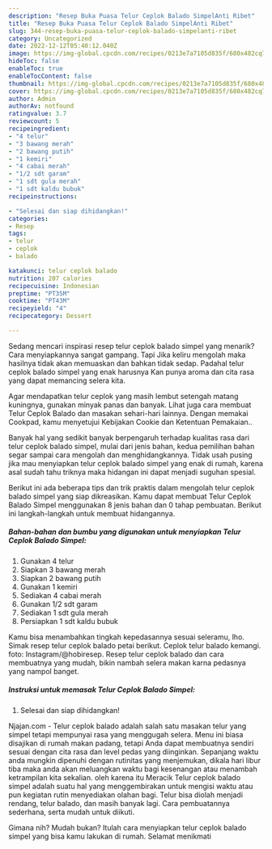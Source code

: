 ```yaml
---
description: "Resep Buka Puasa Telur Ceplok Balado SimpelAnti Ribet"
title: "Resep Buka Puasa Telur Ceplok Balado SimpelAnti Ribet"
slug: 344-resep-buka-puasa-telur-ceplok-balado-simpelanti-ribet
category: Uncategorized
date: 2022-12-12T05:40:12.040Z
image: https://img-global.cpcdn.com/recipes/0213e7a7105d835f/680x482cq70/telur-ceplok-balado-simpel-foto-resep-utama.jpg
hideToc: false
enableToc: true
enableTocContent: false
thumbnail: https://img-global.cpcdn.com/recipes/0213e7a7105d835f/680x482cq70/telur-ceplok-balado-simpel-foto-resep-utama.jpg
cover: https://img-global.cpcdn.com/recipes/0213e7a7105d835f/680x482cq70/telur-ceplok-balado-simpel-foto-resep-utama.jpg
author: Admin
authorAv: notfound
ratingvalue: 3.7
reviewcount: 5
recipeingredient:
- "4 telur"
- "3 bawang merah"
- "2 bawang putih"
- "1 kemiri"
- "4 cabai merah"
- "1/2 sdt garam"
- "1 sdt gula merah"
- "1 sdt kaldu bubuk"
recipeinstructions:

- "Selesai dan siap dihidangkan!"
categories:
- Resep
tags:
- telur
- ceplok
- balado

katakunci: telur ceplok balado 
nutrition: 207 calories
recipecuisine: Indonesian
preptime: "PT35M"
cooktime: "PT43M"
recipeyield: "4"
recipecategory: Dessert

---
```



Sedang mencari inspirasi resep telur ceplok balado simpel yang menarik? Cara menyiapkannya sangat gampang. Tapi Jika keliru mengolah maka hasilnya tidak akan memuaskan dan bahkan tidak sedap. Padahal telur ceplok balado simpel yang enak harusnya Kan punya aroma dan cita rasa yang dapat memancing selera kita.


Agar mendapatkan telur ceplok yang masih lembut setengah matang kuningnya, gunakan minyak panas dan banyak. Lihat juga cara membuat Telur Ceplok Balado dan masakan sehari-hari lainnya. Dengan memakai Cookpad, kamu menyetujui Kebijakan Cookie dan Ketentuan Pemakaian..

Banyak hal yang sedikit banyak berpengaruh terhadap kualitas rasa dari telur ceplok balado simpel, mulai dari jenis bahan, kedua pemilihan bahan segar sampai cara mengolah dan menghidangkannya. Tidak usah pusing jika mau menyiapkan telur ceplok balado simpel yang enak di rumah, karena asal sudah tahu triknya maka hidangan ini dapat menjadi suguhan spesial.


Berikut ini ada beberapa tips dan trik praktis dalam mengolah telur ceplok balado simpel yang siap dikreasikan. Kamu dapat membuat Telur Ceplok Balado Simpel menggunakan 8 jenis bahan dan 0 tahap pembuatan. Berikut ini langkah-langkah untuk membuat hidangannya.

<!--inarticleads1-->

##### Bahan-bahan dan bumbu yang digunakan untuk menyiapkan Telur Ceplok Balado Simpel:

1. Gunakan 4 telur
1. Siapkan 3 bawang merah
1. Siapkan 2 bawang putih
1. Gunakan 1 kemiri
1. Sediakan 4 cabai merah
1. Gunakan 1/2 sdt garam
1. Sediakan 1 sdt gula merah
1. Persiapkan 1 sdt kaldu bubuk


Kamu bisa menambahkan tingkah kepedasannya sesuai seleramu, lho. Simak resep telur ceplok balado petai berikut. Ceplok telur balado kemangi. foto: Instagram/@hobiresep. Resep telur ceplok balado dan cara membuatnya yang mudah, bikin nambah selera makan karna pedasnya yang nampol banget. 

<!--inarticleads2-->

##### Instruksi untuk memasak Telur Ceplok Balado Simpel:


1. Selesai dan siap dihidangkan!

Njajan.com - Telur ceplok balado adalah salah satu masakan telur yang simpel tetapi mempunyai rasa yang menggugah selera. Menu ini biasa disajikan di rumah makan padang, tetapi Anda dapat membuatnya sendiri sesuai dengan cita rasa dan level pedas yang diinginkan. Sepanjang waktu anda mungkin dipenuhi dengan rutinitas yang menjemukan, dikala hari libur tiba maka anda akan meluangkan waktu bagi kesenangan atau menambah ketrampilan kita sekalian. oleh karena itu Meracik Telur ceplok balado simpel adalah suatu hal yang menggembirakan untuk mengisi waktu atau pun kegiatan rutin menyediakan olahan bagi. Telur bisa diolah menjadi rendang, telur balado, dan masih banyak lagi. Cara pembuatannya sederhana, serta mudah untuk diikuti. 

Gimana nih? Mudah bukan? Itulah cara menyiapkan telur ceplok balado simpel yang bisa kamu lakukan di rumah. Selamat menikmati
